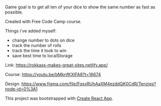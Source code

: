 Game goal is to get all ten of your dice to show the same number as fast as possible.

Created with Free Code Camp course.

Things i've added myself:
- change number to dots on dice
- track the number of rolls
- track the time it took to win
- save best time to localStorage

Link: https://rokkass-makes-great-sites.netlify.app/

Course: https://youtu.be/bMknfKXIFA8?t=16674

Design: https://www.figma.com/file/FqsxRUhAaXM4ezddQK0CdR/Tenzies?node-id=0%3A1

This project was bootstrapped with [Create React App](https://github.com/facebook/create-react-app).
